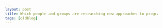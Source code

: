 ```yaml
---
layout: post
title: Which people and groups are researching new approaches to programming?
tags: [oldblog]
---
```


